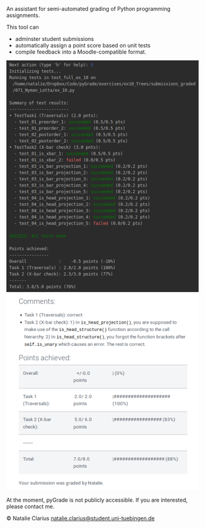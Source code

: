 An assistant for semi-automated grading of Python programming assignments.  

This tool can
  - adminster student submissions  
  - automatically assign a point score based on unit tests  
  - compile feedback into a Moodle-compatible format.
  
 ![pyGrade -- test results](doc/img/pyGrade_2.png)
  ![pyGrade -- feedback](doc/img/pyGrade_3.png)

At the moment, pyGrade is not publicly accessible. If you are interested, please contact me.

© Natalie Clarius <natalie.clarius@student.uni-tuebingen.de>  
